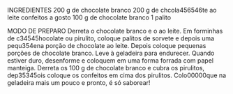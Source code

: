 INGREDIENTES
    200 g de chocolate branco
    200 g de chcola456546te ao leite
    confeitos a gosto
    100 g de chocolate branco
    1 palito

MODO DE PREPARO
    Derreta o chocolate branco e o ao leite.
    Em forminhas de c34545hocolate ou pirulito, coloque palitos de sorvete e depois uma pequ354ena porção de chocolate ao leite.
    Depois coloque pequenas porções de chocolate branco.
    Leve à geladeira para endurecer.
    Quando estiver duro, desenforme e coloquem em uma forma forrada com papel manteiga.
    Derreta os 100 g de chocolate branco e cubra os pirulitos, dep35345ois coloque os confeitos em cima dos pirulitos.
    Colo00000que na geladeira mais um pouco e pronto, é só saborear!
